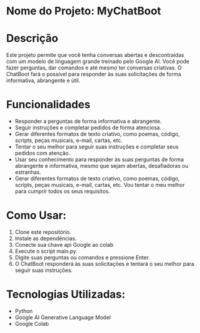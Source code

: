 # Nome do Projeto:  MyChatBoot

# Descrição

Este projeto permite que você tenha conversas abertas e descontraídas com um modelo de linguagem grande treinado pelo Google AI. Você pode fazer perguntas, dar comandos e até mesmo ter conversas criativas. O ChatBoot fará o possível para responder às suas solicitações de forma informativa, abrangente e útil. 

# Funcionalidades

+ Responder a perguntas de forma informativa e abrangente.
+ Seguir instruções e completar pedidos de forma atenciosa.
+ Gerar diferentes formatos de texto criativo, como poemas, código, scripts, peças musicais, e-mail, cartas, etc.
+ Tentar o seu melhor para seguir suas instruções e completar seus pedidos com atenção.
+ Usar seu conhecimento para responder às suas perguntas de forma abrangente e informativa, mesmo que sejam abertas, desafiadoras ou estranhas.
+ Gerar diferentes formatos de texto criativo, como poemas, código, scripts, peças musicais, e-mail, cartas, etc. Vou tentar o meu melhor para cumprir todos os seus requisitos.

# Como Usar:

1. Clone este repositório.
2. Instale as dependências.
3. Conecte sua chave api Google ao colab
4. Execute o script main.py.
5. Digite suas perguntas ou comandos e pressione Enter.
6. O ChatBoot responderá às suas solicitações e tentará o seu melhor para seguir suas instruções.

# Tecnologias Utilizadas:

+ Python
+ Google AI Generative Language Model
+ Google Colab

